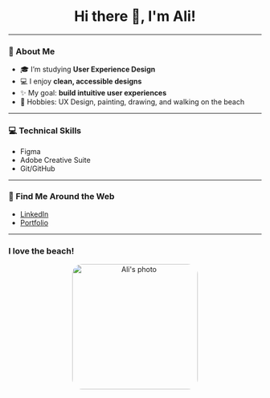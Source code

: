 <h1 align="center">Hi there 👋, I'm Ali!</h1>

---

### 🌸 About Me
- 🎓 I’m studying **User Experience Design**  
- 💻 I enjoy **clean, accessible designs**  
- ✨ My goal: **build intuitive user experiences**  
- 🎨 Hobbies: UX Design, painting, drawing, and walking on the beach

---

### 💻 Technical Skills
- Figma 
- Adobe Creative Suite 
- Git/GitHub  

---

### 🌷 Find Me Around the Web
- [LinkedIn](https://www.linkedin.com/in/alischroeder/)  
- [Portfolio](https://alischroederdesign.com)

---

### I love the beach!
<p align="center">
  <img src="./mypic.png" alt="Ali's photo" width="250" style="border-radius:20px;"/>
</p>




[def]: https://alischroederdesign.com